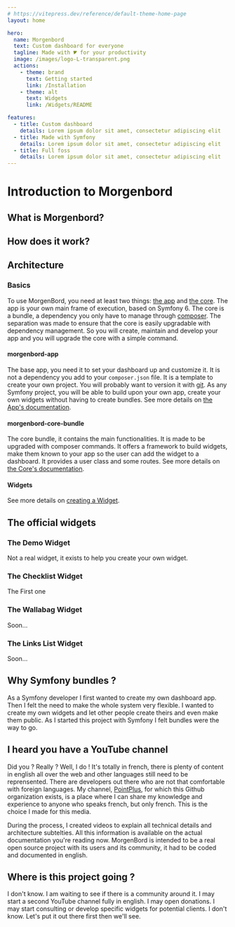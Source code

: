 ```yaml
---
# https://vitepress.dev/reference/default-theme-home-page
layout: home

hero:
  name: Morgenbord
  text: Custom dashboard for everyone
  tagline: Made with 🎔 for your productivity
  image: /images/logo-L-transparent.png
  actions:
    - theme: brand
      text: Getting started
      link: /Installation
    - theme: alt
      text: Widgets
      link: /Widgets/README

features:
  - title: Custom dashboard
    details: Lorem ipsum dolor sit amet, consectetur adipiscing elit
  - title: Made with Symfony
    details: Lorem ipsum dolor sit amet, consectetur adipiscing elit
  - title: Full foss
    details: Lorem ipsum dolor sit amet, consectetur adipiscing elit
---
```


# Introduction to Morgenbord

## What is Morgenbord?

## How does it work?

## Architecture

### Basics

To use MorgenBord, you need at least two things: [the app](#morgenbord-app) and [the core](#morgenbord-core-bundle). The app is your own main frame of execution, based on Symfony 6. The core is a bundle, a dependency you only have to manage through [composer](https://getcomposer.org). The separation was made to ensure that the core is easily upgradable with dependency management. So you will create, maintain and develop your app and you will upgrade the core with a simple command.

#### morgenbord-app

The base app, you need it to set your dashboard up and customize it. It is not a dependency you add to your `composer.json` file. It is a template to create your own project. You will probably want to version it with [git](https://git-scm.com/). As any Symfony project, you will be able to build upon your own app, create your own widgets without having to create bundles. See more details on [the App's documentation](/App/README).

#### morgenbord-core-bundle

The core bundle, it contains the main functionalities. It is made to be upgraded with composer commands. It offers a framework to build widgets, make them known to your app so the user can add the widget to a dashboard. It provides a user class and some routes. See more details on [the Core's documentation](/Core/README).

#### Widgets

See more details on [creating a Widget](/Widgets/README).

## The official widgets

### The Demo Widget

Not a real widget, it exists to help you create your own widget.

### The Checklist Widget

The First one

### The Wallabag Widget

Soon…

### The Links List Widget

Soon…

## Why Symfony bundles ?

As a Symfony developer I first wanted to create my own dashboard app. Then I felt the need to make the whole system very flexible. I wanted to create my own widgets and let other people create theirs and even make them public. As I started this project with Symfony I felt bundles were the way to go.

## I heard you have a YouTube channel

Did you ? Really ? Well, I do ! It's totally in french, there is plenty of content in english all over the web and other languages still need to be reprensented. There are developers out there who are not that comfortable with foreign languages. My channel, [PointPlus](https://youtube.com/PointPlus), for which this Github organization exists, is a place where I can share my knowledge and experience to anyone who speaks french, but only french. This is the choice I made for this media.

During the process, I created videos to explain all technical details and architecture subtelties. All this information is available on the actual documentation you're reading now. MorgenBord is intended to be a real open source project with its users and its community, it had to be coded and documented in english.

## Where is this project going ?

I don't know. I am waiting to see if there is a community around it. I may start a second YouTube channel fully in english. I may open donations. I may start consulting or develop specific widgets for potential clients. I don't know. Let's put it out there first then we'll see.
